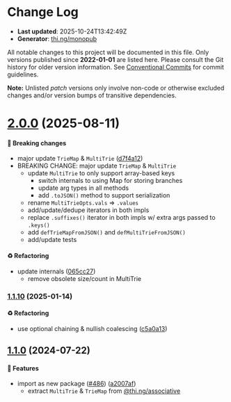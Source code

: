 # Change Log

- **Last updated**: 2025-10-24T13:42:49Z
- **Generator**: [thi.ng/monopub](https://thi.ng/monopub)

All notable changes to this project will be documented in this file.
Only versions published since **2022-01-01** are listed here.
Please consult the Git history for older version information.
See [Conventional Commits](https://conventionalcommits.org/) for commit guidelines.

**Note:** Unlisted _patch_ versions only involve non-code or otherwise excluded changes
and/or version bumps of transitive dependencies.

# [2.0.0](https://github.com/thi-ng/umbrella/tree/@thi.ng/trie@2.0.0) (2025-08-11)

#### 🛑 Breaking changes

- major update `TrieMap` & `MultiTrie` ([d7f4a12](https://github.com/thi-ng/umbrella/commit/d7f4a12))
- BREAKING CHANGE: major update `TrieMap` & `MultiTrie`
  - update `MultiTrie` to only support array-based keys
    - switch internals to using Map for storing branches
    - update arg types in all methods
    - add `.toJSON()` method to support serialization
  - rename `MultiTrieOpts.vals` => `.values`
  - add/update/dedupe iterators in both impls
  - replace `.suffixes()` iterator in both impls w/ extra args passed to `.keys()`
  - add `defTrieMapFromJSON()` and `defMultiTrieFromJSON()`
  - add/update tests

#### ♻️ Refactoring

- update internals ([065cc27](https://github.com/thi-ng/umbrella/commit/065cc27))
  - remove obsolete size/count in MultiTrie

### [1.1.10](https://github.com/thi-ng/umbrella/tree/@thi.ng/trie@1.1.10) (2025-01-14)

#### ♻️ Refactoring

- use optional chaining & nullish coalescing ([c5a0a13](https://github.com/thi-ng/umbrella/commit/c5a0a13))

## [1.1.0](https://github.com/thi-ng/umbrella/tree/@thi.ng/trie@1.1.0) (2024-07-22)

#### 🚀 Features

- import as new package ([#486](https://github.com/thi-ng/umbrella/issues/486)) ([a2007af](https://github.com/thi-ng/umbrella/commit/a2007af))
  - extract `MultiTrie` & `TrieMap` from [@thi.ng/associative](https://github.com/thi-ng/umbrella/tree/main/packages/associative)
